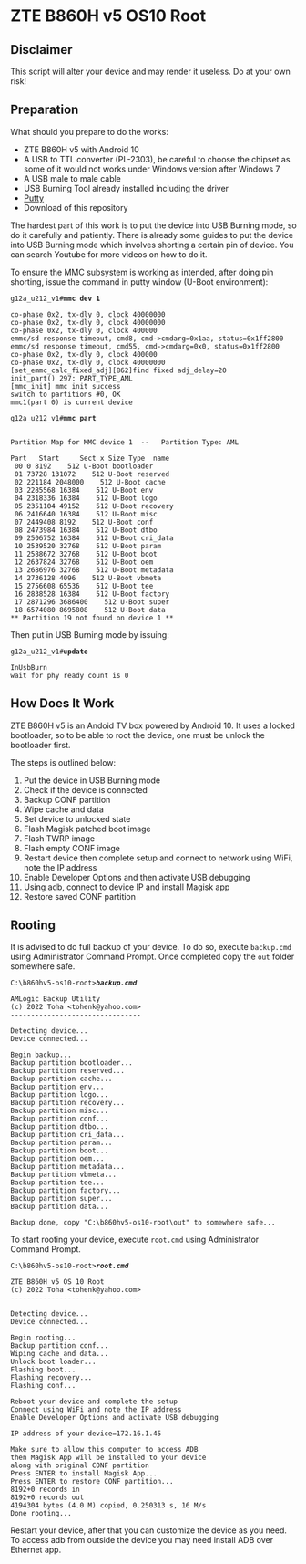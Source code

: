 # ZTE B860H v5 OS10 Root

## Disclaimer

This script will alter your device and may render it useless. Do at your own risk!

## Preparation

What should you prepare to do the works:
* ZTE B860H v5 with Android 10
* A USB to TTL converter (PL-2303), be careful to choose the chipset as some of it
  would not works under Windows version after Windows 7
* A USB male to male cable
* USB Burning Tool already installed including the driver
* [Putty](https://www.putty.org)
* Download of this repository

The hardest part of this work is to put the device into USB Burning mode, so do it
carefully and patiently. There is already some guides to put the device into USB
Burning mode which involves shorting a certain pin of device. You can search Youtube
for more videos on how to do it.

To ensure the MMC subsystem is working as intended, after doing pin shorting, issue
the command in putty window (U-Boot environment):

`g12a_u212_v1#`**`mmc dev 1`**
```
co-phase 0x2, tx-dly 0, clock 40000000
co-phase 0x2, tx-dly 0, clock 40000000
co-phase 0x2, tx-dly 0, clock 400000
emmc/sd response timeout, cmd8, cmd->cmdarg=0x1aa, status=0x1ff2800
emmc/sd response timeout, cmd55, cmd->cmdarg=0x0, status=0x1ff2800
co-phase 0x2, tx-dly 0, clock 400000
co-phase 0x2, tx-dly 0, clock 40000000
[set_emmc_calc_fixed_adj][862]find fixed adj_delay=20
init_part() 297: PART_TYPE_AML
[mmc_init] mmc init success
switch to partitions #0, OK
mmc1(part 0) is current device
```
`g12a_u212_v1#`**`mmc part`**
```

Partition Map for MMC device 1  --   Partition Type: AML

Part   Start     Sect x Size Type  name
 00 0 8192    512 U-Boot bootloader
 01 73728 131072    512 U-Boot reserved
 02 221184 2048000    512 U-Boot cache
 03 2285568 16384    512 U-Boot env
 04 2318336 16384    512 U-Boot logo
 05 2351104 49152    512 U-Boot recovery
 06 2416640 16384    512 U-Boot misc
 07 2449408 8192    512 U-Boot conf
 08 2473984 16384    512 U-Boot dtbo
 09 2506752 16384    512 U-Boot cri_data
 10 2539520 32768    512 U-Boot param
 11 2588672 32768    512 U-Boot boot
 12 2637824 32768    512 U-Boot oem
 13 2686976 32768    512 U-Boot metadata
 14 2736128 4096    512 U-Boot vbmeta
 15 2756608 65536    512 U-Boot tee
 16 2838528 16384    512 U-Boot factory
 17 2871296 3686400    512 U-Boot super
 18 6574080 8695808    512 U-Boot data
** Partition 19 not found on device 1 **
```
Then put in USB Burning mode by issuing:

`g12a_u212_v1#`**`update`**
```
InUsbBurn
wait for phy ready count is 0
```

## How Does It Work

ZTE B860H v5 is an Andoid TV box powered by Android 10. It uses a locked bootloader,
so to be able to root the device, one must be unlock the bootloader first.

The steps is outlined below:
1. Put the device in USB Burning mode
2. Check if the device is connected
3. Backup CONF partition
4. Wipe cache and data
5. Set device to unlocked state
6. Flash Magisk patched boot image
7. Flash TWRP image
8. Flash empty CONF image
9. Restart device then complete setup and connect to network using WiFi, note the IP address
10. Enable Developer Options and then activate USB debugging
11. Using adb, connect to device IP and install Magisk app
12. Restore saved CONF partition

## Rooting

It is advised to do full backup of your device. To do so, execute `backup.cmd` using
Administrator Command Prompt. Once completed copy the `out` folder somewhere safe.

`C:\b860hv5-os10-root>`***`backup.cmd`***

```
AMLogic Backup Utility
(c) 2022 Toha <tohenk@yahoo.com>
--------------------------------

Detecting device...
Device connected...

Begin backup...
Backup partition bootloader...
Backup partition reserved...
Backup partition cache...
Backup partition env...
Backup partition logo...
Backup partition recovery...
Backup partition misc...
Backup partition conf...
Backup partition dtbo...
Backup partition cri_data...
Backup partition param...
Backup partition boot...
Backup partition oem...
Backup partition metadata...
Backup partition vbmeta...
Backup partition tee...
Backup partition factory...
Backup partition super...
Backup partition data...

Backup done, copy "C:\b860hv5-os10-root\out" to somewhere safe...

```

To start rooting your device, execute `root.cmd` using Administrator Command Prompt.

`C:\b860hv5-os10-root>`***`root.cmd`***
```
ZTE B860H v5 OS 10 Root
(c) 2022 Toha <tohenk@yahoo.com>
--------------------------------

Detecting device...
Device connected...

Begin rooting...
Backup partition conf...
Wiping cache and data...
Unlock boot loader...
Flashing boot...
Flashing recovery...
Flashing conf...

Reboot your device and complete the setup
Connect using WiFi and note the IP address
Enable Developer Options and activate USB debugging

IP address of your device=172.16.1.45

Make sure to allow this computer to access ADB
then Magisk App will be installed to your device
along with original CONF partition
Press ENTER to install Magisk App...
Press ENTER to restore CONF partition...
8192+0 records in
8192+0 records out
4194304 bytes (4.0 M) copied, 0.250313 s, 16 M/s
Done rooting...

```

Restart your device, after that you can customize the device as you need.
To access adb from outside the device you may need install ADB over Ethernet app.
